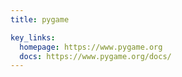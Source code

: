 ```yaml
---
title: pygame

key_links:
  homepage: https://www.pygame.org
  docs: https://www.pygame.org/docs/
---
```

